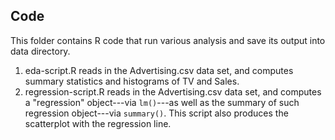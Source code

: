 Code
---

This folder contains R code that run various analysis and save its output into data directory.

1. eda-script.R reads in the Advertising.csv data set, and computes summary statistics and histograms of TV and Sales.
2. regression-script.R reads in the Advertising.csv data set, and computes a "regression" object---via `lm()`---as well as the summary of such regression object---via `summary()`. This script also produces the scatterplot with the regression line.